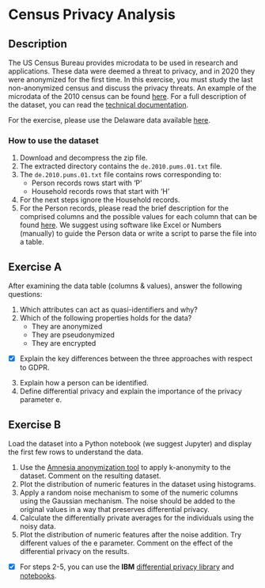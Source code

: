 # Census Privacy Analysis

## Description

The US Census Bureau provides microdata to be used in research and applications. These data were deemed a threat to privacy, and in 2020 they were anonymized for the first time. In this exercise, you must study the last non-anonymized census and discuss the privacy threats.
An example of the microdata of the 2010 census can be found [here](https://www.census.gov/data/datasets/2010/dec/stateside-pums.html). For a full description of the dataset, you can read the [technical documentation](https://www2.census.gov/programs-surveys/decennial/2010/technical-documentation/complete-tech-docs/us-pums/pumsus.pdf).

For the exercise, please use the Delaware data available [here](https://www2.census.gov/census_2010/12-Stateside_PUMS/Delaware/).

### How to use the dataset

1. Download and decompress the zip file.
2. The extracted directory contains the `de.2010.pums.01.txt` file.
3. The `de.2010.pums.01.txt` file contains rows corresponding to:
   - Person records rows start with ‘P’
   - Household records rows that start with ‘H’
4. For the next steps ignore the Household records.
5. For the Person records, please read the brief description for the comprised columns and the possible values for each column that can be found [here](https://www2.census.gov/census_2010/12-Stateside_PUMS/2010%20PUMS%20Record%20Layout.xlsx). We suggest using software like Excel or Numbers (manually) to guide the Person data or write a script to parse the file into a table.

## Exercise A

After examining the data table (columns & values), answer the following questions:
1. Which attributes can act as quasi-identifiers and why?
2. Which of the following properties holds for the data?
   - They are anonymized
   - They are pseudonymized
   - They are encrypted
- [x] Explain the key differences between the three approaches with respect to GDPR.
3. Explain how a person can be identified.
4. Define differential privacy and explain the importance of the privacy parameter e.

## Exercise B

Load the dataset into a Python notebook (we suggest Jupyter) and display the first few rows to understand the data.
1. Use the [Amnesia anonymization tool](https://amnesia.openaire.eu/) to apply k-anonymity to the dataset. Comment on the resulting dataset.
2. Plot the distribution of numeric features in the dataset using histograms.
3. Apply a random noise mechanism to some of the numeric columns using the Gaussian mechanism. The noise should be added to the original values in a way that preserves differential privacy.
4. Calculate the differentially private averages for the individuals using the noisy data.
5. Plot the distribution of numeric features after the noise addition. Try different values of the e parameter. Comment on the effect of the differential privacy on the results.

- [x] For steps 2-5, you can use the **IBM** [differential privacy library](https://github.com/IBM/differential-privacy-library) and [notebooks](https://github.com/IBM/differential-privacy-library/tree/main/notebooks).
